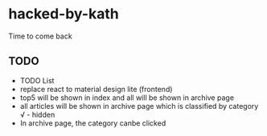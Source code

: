 # hacked-by-kath

Time to come back

## TODO

+ TODO List
+ replace react to material design lite (frontend)
+ top5 will be shown in index and all will be shown in archive page
+ all articles will be shown in archive page which is classified by category √ - hidden
+ In archive page, the category canbe clicked